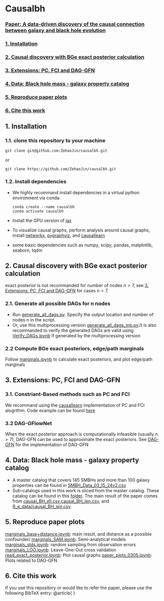 # Causalbh

### [Paper: A data-driven discovery of the causal connection between galaxy and black hole evolution](https://ui.adsabs.harvard.edu/)
### [1. Installation](#1-installation-1)
### [2. Causal discovery with BGe exact posterior calculation](#2-causal-discovery-with-bge-exact-posterior-calculation-1)
### [3. Extensions: PC, FCI and DAG-GFN](#3-extensions-pc-fci-and-dag-gfn-1)
### [4. Data: Black hole mass - galaxy property catalog](#4-data-black-hole-mass---galaxy-property-catalog-1)
### [5. Reproduce paper plots](#5-reproduce-paper-plots-1)
### [6. Cite this work](#6-cite-this-work-1)

## 1. Installation
### 1.1. clone this repository to your machine

    git clone git@github.com:ZehaoJin/causalbh.git
    
or

    git clone https://github.com/ZehaoJin/causalbh.git

### 1.2. Install dependencies
- We highly recommand install dependencies in a virtual python environment via conda:
        
      conda create --name causalbh
      conda activate causalbh

- Install the GPU version of [jax](https://jax.readthedocs.io/en/latest/installation.html)
- To visualize causal graphs, perform analysis around causal graphs, install [networkx](https://networkx.org/), [pygraphviz](https://pygraphviz.github.io/), and [causallearn](https://causal-learn.readthedocs.io/en/latest/)
- some basic dependencies such as numpy, scipy, pandas, matplotlib, seaborn, tqdm


## 2. Causal discovery with BGe exact posterior calculation
exact posterior is not recommanded for number of nodes $n>7$, see [3. Extensions: PC, FCI and DAG-GFN](#3-extensions-pc-fci-and-dag-gfn) for cases $n>7$.
### 2.1. Generate all possible DAGs for n nodes
- Run [generate_all_dags.py](generate_all_dags.py). Specify the output location and number of nodes $n$ in the script.
- Or, use this multiprocessing version [generate_all_dags_mp.py](generate_all_dags_mp.py).It is also recommanded to verify the generated DAGs are valid using [Verify_DAGs.ipynb](Verify_DAGs.ipynb) if generated by the multiprocessing version

### 2.2 Compute BGe exact posteriors, edge/path marginals
Follow [marginals.ipynb](marginals.ipynb) to calculate exact posteriors, and plot edge/path marginals


## 3. Extensions: PC, FCI and DAG-GFN
### 3.1. Constriant-Based methods such as PC and FCI
We recommand using the [causallearn](https://causal-learn.readthedocs.io/en/latest/) implementation of PC and FCI alogrithm. Code example can be found [here](https://causal-learn.readthedocs.io/en/latest/search_methods_index/Constraint-based%20causal%20discovery%20methods/PC.html)

### 3.2 DAG-GFlowNet
When the exact posterior approach is computationally infeasible (usually $n>7$), DAG-GFN can be used to approximate the exact posteriors. See [DAG-GFN](https://github.com/tristandeleu/jax-dag-gflownet) for the implementation of DAG-GFN

## 4. Data: Black hole mass - galaxy property catalog
- A master catalog that covers 145 SMBHs and more than 100 galaxy properties can be found in [SMBH_Data_03_15_24v2.csv](SMBH_Data_03_15_24v2.csv)
- Sub-catalogs used in this work is sliced from the master catalog. These catalog can be found in this [folder](R_e_data). The main result of the paper comes from [causal_BH_ell.csv](R_e_data/causal_BH_ell.csv),[causal_BH_len.csv](R_e_data/causal_BH_len.csv), and [R_e_data/causal_BH_spr.csv](causal_BH_spr.csv).

## 5. Reproduce paper plots
[marginals_base+distance.ipynb](marginals_base+distance.ipynb): main result, and distance as a possible confounder/
[marginals_SAM.ipynb](marginals_SAM.ipynb): Semi-analytical models
[marginals_stds.ipynb](marginals_stds.ipynb): random sampling from observation errors
[marginals_LOO.ipynb](marginals_LOO.ipynb): Leave-One-Out cross validation
[read_exact_posterior.ipynb](read_exact_posterior.ipynb): Plot causal graphs
[paper_plots_0305.ipynb](paper_plots_0305.ipynb): Plots related to DAG-GFN

## 6. Cite this work
If you use this repository or would like to refer the paper, please use the following BibTeX entry:
    @article{
    }

